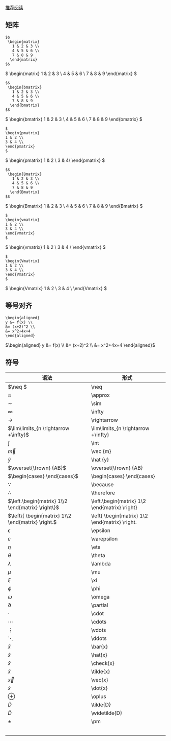 [推荐阅读](https://blog.csdn.net/garfielder007/article/details/51646604)

## 矩阵

```
$$
 \begin{matrix}
   1 & 2 & 3 \\
   4 & 5 & 6 \\
   7 & 8 & 9
  \end{matrix} 
$$
```

$ \begin{matrix}
   1 & 2 & 3 \\
   4 & 5 & 6 \\
   7 & 8 & 9
  \end{matrix} $



```
$$
 \begin{bmatrix}
   1 & 2 & 3 \\
   4 & 5 & 6 \\
   7 & 8 & 9
  \end{bmatrix} 
$$
```

$ \begin{bmatrix}
   1 & 2 & 3 \\
   4 & 5 & 6 \\
   7 & 8 & 9
  \end{bmatrix} $



```
$
\begin{pmatrix}
1 & 2 \\ 
3 & 4 \\ 
\end{pmatrix}
$
```

$
\begin{pmatrix}
1 & 2 \\ 3 & 4\\ 
\end{pmatrix}
$



```
$$
 \begin{Bmatrix}
   1 & 2 & 3 \\
   4 & 5 & 6 \\
   7 & 8 & 9
  \end{Bmatrix} 
$$
```

$ \begin{Bmatrix}
   1 & 2 & 3 \\
   4 & 5 & 6 \\
   7 & 8 & 9
  \end{Bmatrix} $

```
$
\begin{vmatrix}
1 & 2 \\ 
3 & 4 \\ 
\end{vmatrix}
$
```

$
\begin{vmatrix}
1 & 2 \\ 
3 & 4 \\ 
\end{vmatrix}
$



```
$
\begin{Vmatrix}
1 & 2 \\ 
3 & 4 \\ 
\end{Vmatrix}
$
```

$
\begin{Vmatrix}
1 & 2 \\ 
3 & 4 \\ 
\end{Vmatrix}
$



## 等号对齐

```
\begin{aligned}
y &= f(x) \\
&= (x+2)^2 \\
&= x^2+4x+4
\end{aligned}
```

$\begin{aligned}
y &= f(x) \\
&= (x+2)^2 \\
&= x^2+4x+4
\end{aligned}$



## 符号

| 语法                                               | 形式                                             |
| -------------------------------------------------- | ------------------------------------------------ |
| $\neq $                                            | \neq                                             |
| $\approx$                                          | \approx                                          |
| $\sim$                                             | \sim                                             |
| $\infty$                                           | \infty                                           |
| $\rightarrow$                                      | \rightarrow                                      |
| $\lim\limits_{n \rightarrow +\infty}$              | \lim\limits_{n \rightarrow +\infty}              |
| $\int$                                             | \int                                             |
| $\vec {m}$                                         | \vec {m}                                         |
| $\hat {y}$                                         | \hat {y}                                         |
| $\overset{\frown} {AB}$                            | \overset{\frown} {AB}                            |
| $\begin{cases} \end{cases}$                        | \begin{cases} \end{cases}                        |
| $\because$                                         | \because                                         |
| $\therefore$                                       | \therefore                                       |
| $\left.\begin{matrix} 1\\2 \end{matrix} \right\}$  | \left.\begin{matrix} 1\\2 \end{matrix} \right\}  |
| $\left\{ \begin{matrix} 1\\2 \end{matrix} \right.$ | \left\{ \begin{matrix} 1\\2 \end{matrix} \right. |
| $\epsilon$                                         | \epsilon                                         |
| $\varepsilon$                                      | \varepsilon                                      |
| $\eta$                                             | \eta                                             |
| $\theta$                                           | \theta                                           |
| $\lambda$                                          | \lambda                                          |
| $\mu$                                              | \mu                                              |
| $\xi$                                              | \xi                                              |
| $\phi$                                             | \phi                                             |
| $\omega$                                           | \omega                                           |
| $\partial$                                         | \partial                                         |
| $\cdot$                                            | \cdot                                            |
| $\cdots$                                           | \cdots                                           |
| $\vdots$                                           | \vdots                                           |
| $\ddots$                                           | \ddots                                           |
| $\bar{x}$                                          | \bar{x}                                          |
| $\hat{x}$                                          | \hat{x}                                          |
| $\check{x}$                                        | \check{x}                                        |
| $\tilde{x}$                                        | \tilde{x}                                        |
| $\vec{x}$                                          | \vec{x}                                          |
| $\dot{x}$                                          | \dot{x}                                          |
| $\oplus$                                           | \oplus                                           |
| $\tilde{D}$                                        | \tilde{D}                                        |
| $\widetilde{D}$                                    | \widetilde{D}                                    |
| $\pm$                                              | \pm                                              |
|                                                    |                                                  |
|                                                    |                                                  |
|                                                    |                                                  |
|                                                    |                                                  |
|                                                    |                                                  |









